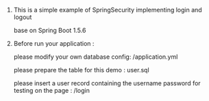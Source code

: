1. This is a simple example of SpringSecurity implementing login and logout

    base on Spring Boot 1.5.6
  
2. Before run your application : 
    
    please modify your own database config: /application.yml  

    please prepare the table for this demo : user.sql              

    please insert a user record containing the username password for testing on the page : /login




















